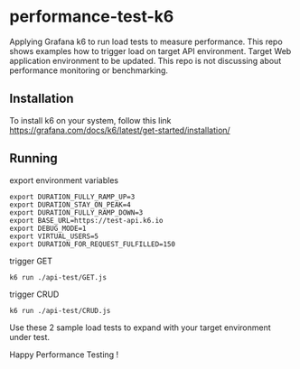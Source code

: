 # performance-test-k6
Applying Grafana k6 to run load tests to measure performance.
This repo shows examples how to trigger load on target API environment. Target Web application environment to be updated.
This repo is not discussing about performance monitoring or benchmarking. 

## Installation

To install k6 on your system, follow this link
https://grafana.com/docs/k6/latest/get-started/installation/

## Running
export environment variables
```
export DURATION_FULLY_RAMP_UP=3
export DURATION_STAY_ON_PEAK=4
export DURATION_FULLY_RAMP_DOWN=3
export BASE_URL=https://test-api.k6.io
export DEBUG_MODE=1
export VIRTUAL_USERS=5
export DURATION_FOR_REQUEST_FULFILLED=150
```

trigger GET
```
k6 run ./api-test/GET.js
```

trigger CRUD
```
k6 run ./api-test/CRUD.js
```

Use these 2 sample load tests to expand with your target environment under test.

Happy Performance Testing !
